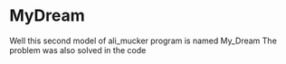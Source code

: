 # MyDream
Well this second model of ali_mucker program is named My_Dream The problem was also solved in the code
